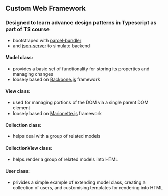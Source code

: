 ## Custom Web Framework

### Designed to learn advance design patterns in Typescript as part of TS course

- bootstraped with [parcel-bundler](https://parceljs.org/)
- and [json-server](https://github.com/typicode/json-server) to simulate backend


#### **Model class:**
- provides a basic set of functionality for storing its properties and managing changes
- loosely based on [Backbone.js]() framework

#### **View class:** 
- used for managing portions of the DOM via a single parent DOM element
- loosely based on [Marionette.js](https://marionettejs.com/docs/current/) framework

#### **Collection class:** 
- helps deal with a group of related models

#### **CollectionView class:** 
- helps render a group of related models into HTML

#### **User class:**
- privides a simple example of extending model class, creating a collection of users, and customising templates for rendering into HTML



